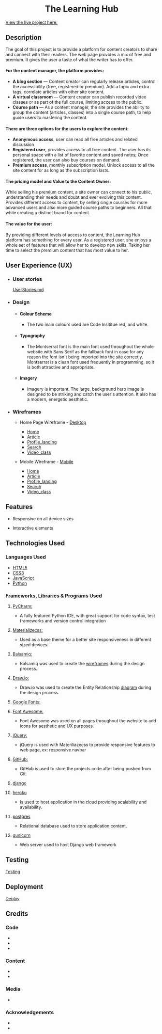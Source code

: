 <h1 align="center">The Learning Hub</h1>

[View the live project here.](https://)

## Description

The goal of this project is to provide a platform for content creators to share and connect with their readers. The web page provides a mix of free and premium. It gives the user a taste of what the writer has to offer.

#### For the content manager, the platform provides:

* **A blog section** — Content creator can regularly release articles, control the accessibility (free, registered or premium). Add a topic and extra tags, correlate articles with other site content. 
* **A virtual classroom** — Content creator can publish recorded video classes or as part of the full course, limiting access to the public.
* **Course path** — As a content manager, the site provides the ability to group the content (articles, classes) into a single course path, to help guide users to mastering the content. 


#### There are three options for the users to explore the content:

* **Anonymous access**, user can read all free articles and related discussion 
* **Registered user**, provides access to all free content. The user has its personal space with a list of favorite content and saved notes; Once registered, the user can also buy courses on demand. 
* **Premium access**, monthly subscription model. Unlock access to all the site content for as long as the subscription lasts.

#### The pricing model and Value to the Content Owner:

While selling his premium content, a site owner can connect to his public, understanding their needs and doubt and ever evolving this content. Provides different access to content, by selling single courses for more advanced users and also more guided course paths to beginners. All that while creating a distinct brand for content.

#### The value for the user:

By providing different levels of access to content, the Learning Hub platform has something for every user. As a registered user, she enjoys a whole set of features that will allow her to develop new skills. Taking her time to select the premium content that has most value to her.

## User Experience (UX)
-   ### User stories
    [UserStories.md](UserStories.md)
-   ### Design
    -   #### Colour Scheme
        -   The two main colours used are Code Insititue red, and white.
    -   #### Typography
        -   The Montserrat font is the main font used throughout the whole website with Sans Serif as the fallback font in case for any reason the font isn't being imported into the site correctly. Montserrat is a clean font used frequently in programming, so it is both attractive and appropriate.
    -   #### Imagery
        -   Imagery is important. The large, background hero image is designed to be striking and catch the user's attention. It also has a modern, energetic aesthetic.

*   ### Wireframes

    -   Home Page Wireframe - [Desktop](wireframes/Desktop)
        - [Home](wireframes/Desktop/Home.png)
        - [Article](wireframes/Desktop/Article.png)
        - [Profile_landing](wireframes/Desktop/Profile_landing.png)
        - [Search](wireframes/Desktop/Search.png)
        - [Video_class](wireframes/Desktop/Video_class.png)
    
    -   Mobile Wireframe - [Mobile](wireframes/Mobile)
        - [Home](wireframes/Mobile/Home.png)
        - [Article](wireframes/Mobile/Article.png)
        - [Profile_landing](wireframes/Mobile/Profile_landing.png)
        - [Search](wireframes/Mobile/Search.png)
        - [Video_class](wireframes/Mobile/Video_class.png)
    
## Features

-   Responsive on all device sizes

-   Interactive elements

## Technologies Used

### Languages Used

-   [HTML5](https://en.wikipedia.org/wiki/HTML5)
-   [CSS3](https://en.wikipedia.org/wiki/Cascading_Style_Sheets)
-   [JavaScript](https://en.wikipedia.org/wiki/Cascading_Style_Sheets)
-   [Python](https://www.python.org/)

### Frameworks, Libraries & Programs Used

1. [PyCharm:](https://www.jetbrains.com/pycharm/)
    - A fully featured Python IDE, with great support for code syntax, test frameworks and version control integration
    
1. [Materializecss:](https://materializecss.com/)
    - Used as a base theme for a better site responsiveness in different sized devices.
    
1. [Balsamiq:](https://balsamiq.com/)
    - Balsamiq was used to create the [wireframes](readme_resources/wireframes) during the design process.
    
1. [Draw.io:](https://app.diagrams.net/)
    - Draw.io was used to create the Entity Relationship [diagram](readme_resources/TheLearningHub_ER.jpg) during the design process.
    
1. [Google Fonts:](https://fonts.google.com/)
    
1. [Font Awesome:](https://fontawesome.com/)
    - Font Awesome was used on all pages throughout the website to add icons for aesthetic and UX purposes.
1. [jQuery:](https://jquery.com/)
    - jQuery is used with Materiliazecss to provide responsive features to web page, ex: responsive navbar  

1. [GitHub:](https://github.com/)
    - GitHub is used to store the projects code after being pushed from Git.
    
1. [django](https://www.djangoproject.com/)

1. [heroku](https://heroku.com/) 
    - Is used to host application in the cloud providing scalability and availability. 

1. [postgres](https://www.postgresql.org/)
    - Relational database used to store application content.

1. [gunicorn](https://gunicorn.org/)
    - Web server used to host Django web framework 
    

## Testing

[Testing](Testing.md)


## Deployment

[Deploy](Deployment.md)

## Credits

### Code

-

-

-

### Content

-

-

### Media

-

### Acknowledgements

-

-